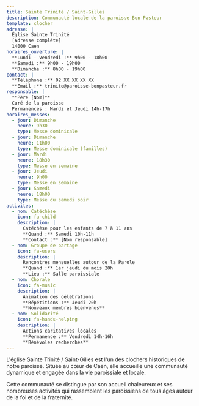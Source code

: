 ```yaml
---
title: Sainte Trinité / Saint-Gilles
description: Communauté locale de la paroisse Bon Pasteur
template: clocher
adresse: |
  Église Sainte Trinité
  [Adresse complète]
  14000 Caen
horaires_ouverture: |
  **Lundi - Vendredi :** 9h00 - 18h00
  **Samedi :** 9h00 - 19h00
  **Dimanche :** 8h00 - 19h00
contact: |
  **Téléphone :** 02 XX XX XX XX
  **Email :** trinite@paroisse-bonpasteur.fr
responsable: |
  **Père [Nom]**
  Curé de la paroisse
  Permanences : Mardi et Jeudi 14h-17h
horaires_messes:
  - jour: Dimanche
    heure: 9h30
    type: Messe dominicale
  - jour: Dimanche
    heure: 11h00
    type: Messe dominicale (familles)
  - jour: Mardi
    heure: 18h30
    type: Messe en semaine
  - jour: Jeudi
    heure: 9h00
    type: Messe en semaine
  - jour: Samedi
    heure: 18h00
    type: Messe du samedi soir
activites:
  - nom: Catéchèse
    icon: fa-child
    description: |
      Catéchèse pour les enfants de 7 à 11 ans
      **Quand :** Samedi 10h-11h
      **Contact :** [Nom responsable]
  - nom: Groupe de partage
    icon: fa-users
    description: |
      Rencontres mensuelles autour de la Parole
      **Quand :** 1er jeudi du mois 20h
      **Lieu :** Salle paroissiale
  - nom: Chorale
    icon: fa-music
    description: |
      Animation des célébrations
      **Répétitions :** Jeudi 20h
      **Nouveaux membres bienvenus**
  - nom: Solidarité
    icon: fa-hands-helping
    description: |
      Actions caritatives locales
      **Permanence :** Vendredi 14h-16h
      **Bénévoles recherchés**
---
```


L'église Sainte Trinité / Saint-Gilles est l'un des clochers historiques de notre paroisse. Située au cœur de Caen, elle accueille une communauté dynamique et engagée dans la vie paroissiale et locale.

Cette communauté se distingue par son accueil chaleureux et ses nombreuses activités qui rassemblent les paroissiens de tous âges autour de la foi et de la fraternité.
